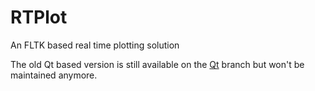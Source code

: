 # RTPlot
An FLTK based real time plotting solution

The old Qt based version is still available on the [Qt](https://github.com/BenjaminNavarro/RTPlot/tree/Qt) branch but won't be maintained anymore.

